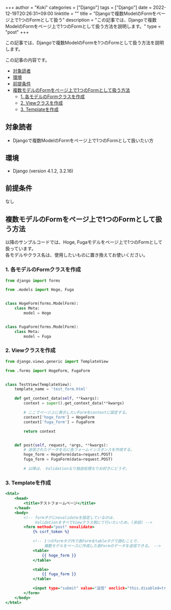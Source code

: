 +++
author = "Koki"
categories = ["Django"]
tags = ["Django"]
date = 2022-12-19T20:26:31+09:00
linktitle = ""
title = "Djangoで複数ModelのFormをページ上で1つのFormとして扱う"
description = "この記事では、Djangoで複数ModelのFormをページ上で1つのFormとして扱う方法を説明します。"
type = "post"
+++

この記事では、Djangoで複数ModelのFormを1つのFormとして扱う方法を説明します。

この記事の内容です。
<!-- START doctoc generated TOC please keep comment here to allow auto update -->
<!-- DON'T EDIT THIS SECTION, INSTEAD RE-RUN doctoc TO UPDATE -->


- <font color="#1111cc">[対象読者](#%E5%AF%BE%E8%B1%A1%E8%AA%AD%E8%80%85)</font>
- <font color="#1111cc">[環境](#%E7%92%B0%E5%A2%83)</font>
- <font color="#1111cc">[前提条件](#%E5%89%8D%E6%8F%90%E6%9D%A1%E4%BB%B6)</font>
- <font color="#1111cc">[複数モデルのFormをページ上で1つのFormとして扱う方法](#%E8%A4%87%E6%95%B0%E3%83%A2%E3%83%87%E3%83%AB%E3%81%AEform%E3%82%92%E3%83%9A%E3%83%BC%E3%82%B8%E4%B8%8A%E3%81%A71%E3%81%A4%E3%81%AEform%E3%81%A8%E3%81%97%E3%81%A6%E6%89%B1%E3%81%86%E6%96%B9%E6%B3%95)</font>
  - <font color="#1111cc">[1. 各モデルのFormクラスを作成](#1-%E5%90%84%E3%83%A2%E3%83%87%E3%83%AB%E3%81%AEform%E3%82%AF%E3%83%A9%E3%82%B9%E3%82%92%E4%BD%9C%E6%88%90)</font>
  - <font color="#1111cc">[2. Viewクラスを作成](#2-view%E3%82%AF%E3%83%A9%E3%82%B9%E3%82%92%E4%BD%9C%E6%88%90)</font>
  - <font color="#1111cc">[3. Templateを作成](#3-template%E3%82%92%E4%BD%9C%E6%88%90)</font>

<!-- END doctoc generated TOC please keep comment here to allow auto update -->


## 対象読者

- Djangoで複数ModelのFormをページ上で1つのFormとして扱いたい方


## 環境

- Django (version 4.1.2, 3.2.16)


## 前提条件

なし


## 複数モデルのFormをページ上で1つのFormとして扱う方法

以降のサンプルコードでは、Hoge, Fugaモデルをページ上で1つのFormとして扱っています。  
各モデルやクラス名は、使用したいものに置き換えてお使いください。

### 1. 各モデルのFormクラスを作成

```python:forms.py
from django import forms

from .models import Hoge, Fuga


class HogeForm(forms.ModelForm):
    class Meta:
        model = Hoge


class FugaForm(forms.ModelForm):
    class Meta:
        model = Fuga
```


### 2. Viewクラスを作成

```python:views.py
from django.views.generic import TemplateView

from .forms import HogeForm, FugaForm


class TestView(TemplateView):
    template_name = 'test_form.html'

    def get_context_data(self, **kwargs):
        context = super().get_context_data(**kwargs)

        # ここでページ上に表示したいFormをcontextに設定する。
        context['hoge_form'] = HogeForm
        context['fuga_form'] = FugaForm

        return context


    def post(self, request, *args, **kwargs):
        # 送信されたデータを元に各フォームインスタンスを作成する。
        hoge_form = HogeForm(data=request.POST)
        fuga_form = FugaForm(data=request.POST)

        # 以降は、 Validationなり独自処理なりお好きにどうぞ。
```


### 3. Templateを作成

```html:templates/test_form.html
<html>
    <head>
        <title>テストフォームページ</title>
    </head>
    <body>
        <!-- formタグにnovalidateを設定しているのは、
             ValidationをすべてViewクラス側にて行いたいため。(余談) -->
        <form method="post" novalidate>
            {% csrf_token %}

            <!-- 1つのformタグ内で各Formをtableタグで囲むことで、
                 複数モデルをベースに作成した各Formのデータを送信できる。 -->
            <table>
                {{ hoge_form }}
            </table>

            <table>
                {{ fuga_form }}
            </table>

            <input type="submit" value="送信" onclick="this.disabled=true,this.form.submit();">
        </form>
    </body>
</html>
```
